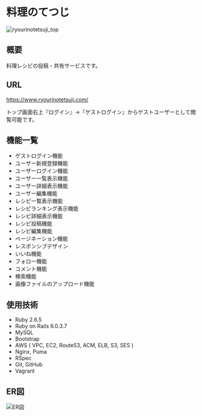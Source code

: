 # 料理のてつじ

![ryourinotetsuji_top](https://user-images.githubusercontent.com/88889364/178113485-d2d16a83-0271-4d29-b4d8-442ebe0e8928.png)

## 概要
料理レシピの投稿・共有サービスです。

## URL
https://www.ryourinotetsuji.com/

トップ画面右上『ログイン』→『ゲストログイン』からゲストユーザーとして閲覧可能です。

## 機能一覧
- ゲストログイン機能
- ユーザー新規登録機能
- ユーザーログイン機能
- ユーザー一覧表示機能
- ユーザー詳細表示機能
- ユーザー編集機能
- レシピ一覧表示機能
- レシピランキング表示機能
- レシピ詳細表示機能
- レシピ投稿機能
- レシピ編集機能
- ページネーション機能
- レスポンシブデザイン
- いいね機能
- フォロー機能
- コメント機能
- 検索機能
- 画像ファイルのアップロード機能

## 使用技術
- Ruby 2.6.5
- Ruby on Rails 6.0.3.7
- MySQL
- Bootstrap
- AWS ( VPC, EC2, Route53, ACM, ELB, S3, SES )
- Nginx, Puma
- RSpec
- Git, GitHub
- Vagrant

## ER図
![ER図](https://user-images.githubusercontent.com/88889364/178103943-e6002caf-51e0-4b0b-863d-16930906b08b.png)
